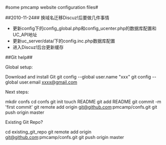 #some pmcamp website configuration files#

##2010-11-24##
   换域名迁移Discuz!后要做几件事情
- 更新config下的config_global.php和config_ucenter.php的数据库配置和UC_API地址
- 更新uc_server/data/下的config.inc.php数据库配置
- 进入Discuz!后台更新缓存



##Git help##

Global setup:

 Download and install Git
  git config --global user.name "xxx"
  git config --global user.email xxxx@gmail.com
        

Next steps:

  mkdir confs
  cd confs
  git init
  touch README
  git add README
  git commit -m 'first commit'
  git remote add origin git@github.com:pmcamp/confs.git
  git push origin master
      

Existing Git Repo?

  cd existing_git_repo
  git remote add origin git@github.com:pmcamp/confs.git
  git push origin master

